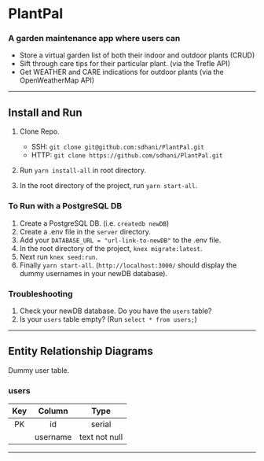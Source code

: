 # PlantPal

### A garden maintenance app where users can
- Store a virtual garden list of both their indoor and outdoor plants (CRUD)
- Sift through care tips for their particular plant. (via the Trefle API)
- Get WEATHER and CARE indications for outdoor plants (via the OpenWeatherMap API)

--- 

## Install and Run

1. Clone Repo.
    - SSH: `git clone git@github.com:sdhani/PlantPal.git` 
    - HTTP: `git clone https://github.com/sdhani/PlantPal.git`

1. Run `yarn install-all` in root directory.
1. In the root directory of the project, run `yarn start-all`.

### To Run with a PostgreSQL DB

1. Create a PostgreSQL DB. (i.e. `createdb newDB`)
1. Create a .env file in the `server` directory.
1. Add your `DATABASE_URL = "url-link-to-newDB"` to the .env file.
1. In the root directory of the project,  `knex migrate:latest`.
1. Next run `knex seed:run`.
1. Finally `yarn start-all`. (`http://localhost:3000/` should display the dummy usernames in your newDB database).

### Troubleshooting

1. Check your newDB database. Do you have the `users` table?
1. Is your `users` table empty? (Run `select * from users;`)

---

## Entity Relationship Diagrams
Dummy user table.

### users
|    Key    |    Column     |    Type    |
|    :---:    |    :---:     |    :---:     |
| PK  | id | serial | 
|   | username | text not null |

---
